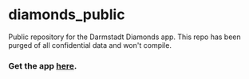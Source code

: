 # diamonds_public
Public repository for the Darmstadt Diamonds app. This repo has been purged of all confidential data and won't compile.

### Get the app [here](https://play.google.com/store/apps/details?id=com.darmstadt.diamonds_android).

